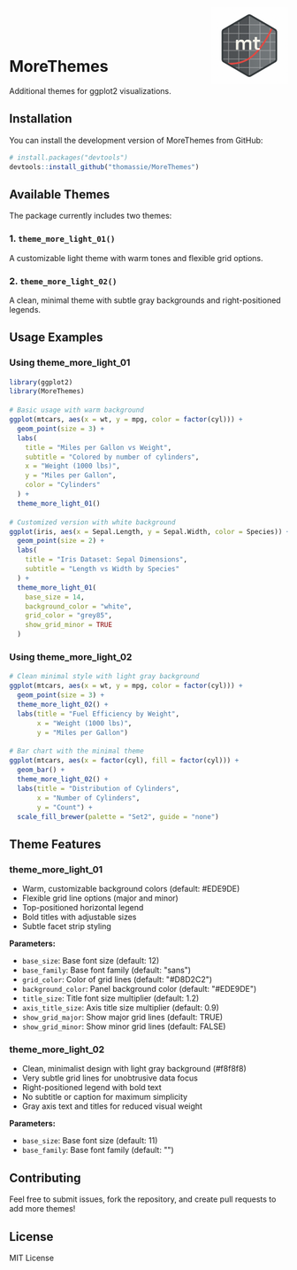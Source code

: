 <img src="/assets/MoreThemes_HexLogo_QuicksandRegular400.png" align="right" height="139"/><br><br><br>
# MoreThemes
Additional themes for ggplot2 visualizations.
## Installation
You can install the development version of MoreThemes from GitHub:
```r
# install.packages("devtools")
devtools::install_github("thomassie/MoreThemes")
```
## Available Themes

The package currently includes two themes:

### 1. `theme_more_light_01()`
A customizable light theme with warm tones and flexible grid options.

### 2. `theme_more_light_02()`
A clean, minimal theme with subtle gray backgrounds and right-positioned legends.

## Usage Examples

### Using theme_more_light_01
```r
library(ggplot2)
library(MoreThemes)

# Basic usage with warm background
ggplot(mtcars, aes(x = wt, y = mpg, color = factor(cyl))) +
  geom_point(size = 3) +
  labs(
    title = "Miles per Gallon vs Weight",
    subtitle = "Colored by number of cylinders",
    x = "Weight (1000 lbs)",
    y = "Miles per Gallon",
    color = "Cylinders"
  ) +
  theme_more_light_01()

# Customized version with white background
ggplot(iris, aes(x = Sepal.Length, y = Sepal.Width, color = Species)) +
  geom_point(size = 2) +
  labs(
    title = "Iris Dataset: Sepal Dimensions",
    subtitle = "Length vs Width by Species"
  ) +
  theme_more_light_01(
    base_size = 14,
    background_color = "white",
    grid_color = "grey85",
    show_grid_minor = TRUE
  )
```

### Using theme_more_light_02
```r
# Clean minimal style with light gray background
ggplot(mtcars, aes(x = wt, y = mpg, color = factor(cyl))) +
  geom_point(size = 3) +
  theme_more_light_02() +
  labs(title = "Fuel Efficiency by Weight",
       x = "Weight (1000 lbs)",
       y = "Miles per Gallon")

# Bar chart with the minimal theme
ggplot(mtcars, aes(x = factor(cyl), fill = factor(cyl))) +
  geom_bar() +
  theme_more_light_02() +
  labs(title = "Distribution of Cylinders",
       x = "Number of Cylinders",
       y = "Count") +
  scale_fill_brewer(palette = "Set2", guide = "none")
```

## Theme Features

### theme_more_light_01
- Warm, customizable background colors (default: #EDE9DE)
- Flexible grid line options (major and minor)
- Top-positioned horizontal legend
- Bold titles with adjustable sizes
- Subtle facet strip styling

**Parameters:**
- `base_size`: Base font size (default: 12)
- `base_family`: Base font family (default: "sans")
- `grid_color`: Color of grid lines (default: "#D8D2C2")
- `background_color`: Panel background color (default: "#EDE9DE")
- `title_size`: Title font size multiplier (default: 1.2)
- `axis_title_size`: Axis title size multiplier (default: 0.9)
- `show_grid_major`: Show major grid lines (default: TRUE)
- `show_grid_minor`: Show minor grid lines (default: FALSE)

### theme_more_light_02
- Clean, minimalist design with light gray background (#f8f8f8)
- Very subtle grid lines for unobtrusive data focus
- Right-positioned legend with bold text
- No subtitle or caption for maximum simplicity
- Gray axis text and titles for reduced visual weight

**Parameters:**
- `base_size`: Base font size (default: 11)
- `base_family`: Base font family (default: "")

## Contributing
Feel free to submit issues, fork the repository, and create pull requests to add more themes!

## License
MIT License

